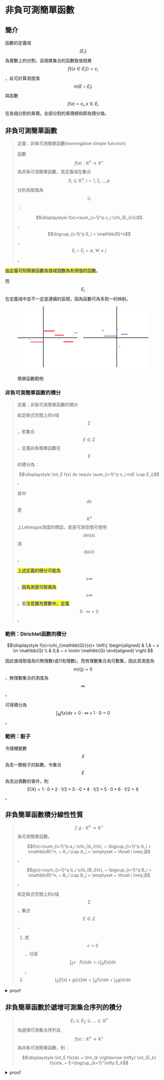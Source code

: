 # 非負可測簡單函數

## 簡介

函數的定義域$$\{E_i\}$$為實數上的分割，且相異集合的函數取值相異$$f(\{x \in E_i\})=c_i$$，此可計算測度值$$m(E \cap E_i)$$與函數$$f(x)=c_i, x \in E_i$$在各個分割的乘積。全部分割的乘積總和即為積分值。

## 非負可測簡單函數

> 定義：非負可測簡單函數(nonnegative simple function)
>
> 函數$$f(x): \mathbb{R}^n \rightarrow \mathbb{R}^{+}$$為非負可測簡單函數，其定義域在集合$$E_i \subseteq \mathbb{R}^n,~i=1,2,\dots, p$$分別為取值為$$c_i$$：
>
> $$\displaystyle f(x)=\sum_{i=1}^p c_i \chi_{E_i}(x)$$，$$\bigcup_{i=1}^p E_i = \mathbb{R}^n$$，$$E_i \cap E_j = \emptyset, ~\forall i \neq j$$。

<mark style="color:blue;">由定義可知簡單函數為值域個數為有限值的函數</mark>。

而$$E_i$$在定義域中並不一定是連續的區間，因為函數可為多對一的映射。



<figure><img src="../../.gitbook/assets/simple_function.png" alt=""><figcaption><p>簡單函數範例</p></figcaption></figure>

### 非負可測簡單函數的積分

> 定義：非負可測簡單函數的積分
>
> 給定歐式空間上的σ域$$\Sigma$$，若集合$$E \in \Sigma$$，定義非負簡單函數在$$E$$的積分為：
>
> $$\displaystyle \int_E f(x) dx \equiv \sum_{i=1}^p c_i m(E \cap E_i)$$。
>
> 其中$$dx$$是$$\mathbb{R}^n$$上Lebesgue測度的標誌，若是可測空間可使用$$dm(x)$$或$$d\mu(x)$$。
>
> <mark style="color:blue;">上述定義的積分可能為</mark>$$\pm \infty$$，<mark style="color:blue;">因為測度可取值為</mark>$$\pm \infty$$。要<mark style="color:blue;">注意擴充實數中，定義</mark>$$0 \cdot \infty = 0$$。

### 範例：Dirichlet函數的積分

$$\displaystyle  f(x)=\chi_{\mathbb{Q}}(x)=  \left\{ \begin{aligned} & 1,& ~ x \in \mathbb{Q} \\ & 0,& ~ x \notin \mathbb{Q}  \end{aligned} \right.$$

因此值域取值為0(無理數)或1(有理數)。而有理數集合為可數集，因此其測度為$$m(\mathbb{Q})=0$$，無理數集合的測度為$$\infty$$。

可得積分為$$\int_\mathbb{R} f(x)dx = 0 \cdot \infty + 1 \cdot 0 = 0$$。

### 範例：骰子

令隨機變數$$X$$為丟一顆骰子的點數，令集合$$E$$為丟出偶數的事件，則$$\mathrm{E}(X)=1 \cdot 0 + 2 \cdot 1/2 + 3 \cdots 0 + 4 \cdot 1/2 + 5 \cdot 0 + 6 \cdot 1/2= 6$$。

## 非負簡單函數積分線性性質

> $$f, g: \mathbb{R}^n \rightarrow \mathbb{R}^{+}$$為可測簡單函數。
>
> $$f(x)=\sum_{i=1}^p a_i \chi_{A_i}(x), ~ \bigcup_{i=1}^p A_i = \mathbb{R}^n, ~ A_i \cap A_j = \emptyset ~ \forall i \neq j$$。
>
> $$g(x)=\sum_{i=1}^q b_i \chi_{B_i}(x), ~ \bigcup_{i=1}^q B_i = \mathbb{R}^n, ~ B_i \cap B_j = \emptyset ~ \forall i \neq j$$。
>
> 給定歐式空間上的σ域$$\Sigma$$，集合$$E \in \Sigma$$，
>
> 1. 若$$c > 0$$，可得$$\displaystyle \int_E c\cdot f(x) dx = c \int_E  f(x) dx$$。
> 2. $$\displaystyle \int_E [f(x)+g(x)] dx =  \int_E  f(x) dx +  \int_E  g(x) dx$$

<details>

<summary>proof</summary>

1. 由定義可直接得證。
2. $$f(x)+g(x)$$在集合$$A_i \cap B_j$$上的值為$$a_i + b_j$$。

可得 $$\displaystyle \begin{aligned}  \int_E [f(x)+g(x)] dx &= \sum_{i=1}^p \sum_{j=1}^q (a_i + b_j) m(E \cap A_i \cap B_j) \\ 	& = \sum_{i=1}^p a_i \sum_{j=1}^q m(E \cap A_i \cap B_j) + \sum_{j=1}^q b_j \sum_{i=1}^p m(E \cap A_i \cap B_j) \\ 	& = \sum_{i=1}^p a_i m(E  \cap A_i) + \sum_{j=1}^q b_j m(E \cap B_j) \\ 		& = \int_E f(x) dx + \int_E g(x) dx  \end{aligned}$$

(QED)

</details>

## 非負簡單函數於遞增可測集合序列的積分

> $$E_1 \subseteq E_2 \subseteq  \dots \subseteq \mathbb{R}^n$$為遞增可測集合序列且$$f(x): \mathbb{R}^n \rightarrow \mathbb{R}^{+}$$為非負可測簡單函數，則：
>
> $$\displaystyle \int_E f(x)dx = \lim_{k \rightarrow \infty} \int_{E_k} f(x)dx, ~ E=\bigcup_{k=1}^\infty E_k$$

<details>

<summary>proof</summary>

由[遞增集合極限的測度(continuity of measure)](../measure.md#di-zeng-ji-he-ji-xian-de-ce-du-continuity-of-measure)可得$$\displaystyle \lim_{k \rightarrow \infty} m(E_k) = m(\lim_{k \rightarrow \infty} E_k) = m(\bigcup_{k \in \mathbb{N}} E_k)=m(E)$$。

令函數$$f(x)=\sum_{i=1}^p a_i \chi_{A_i}(x), ~ \bigcup_{i=1}^p A_i = \mathbb{R}^n, ~ A_i \cap A_j = \emptyset ~ \forall i \neq j$$

則$$\displaystyle \begin{aligned}  \lim_{k \rightarrow \infty} \int_{E_k} f(x) dx  	& = \lim_{k \rightarrow \infty} \sum_{i=1}^p a_i m(E_k \cap A_i) \\ 	& = \sum_{i=1}^p a_i m(E \cap A_i) \\ 	& = \int_E f(x) dx  \end{aligned}$$

(QED)

</details>

##
